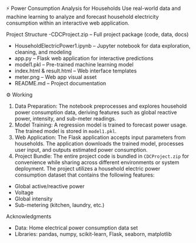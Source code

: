 ⚡ Power Consumption Analysis for Households
Use real-world data and machine learning to analyze and forecast household electricity consumption within an interactive web application.

Project Structure
-CDCProject.zip – Full project package (code, data, docs)
- HouseholdElectricPower1.ipynb – Jupyter notebook for data exploration, cleaning, and modeling
- app.py – Flask web application for interactive predictions
- model1.pkl – Pre-trained machine learning model
- index.html & result.html – Web interface templates
- meter.png – Web app visual asset
- README.md – Project documentation
  
⚙️ Working
1. Data Preparation: The notebook preprocesses and explores household power consumption data, deriving features such as global reactive power, intensity, and sub-meter readings.
2. Model Training: A regression model is trained to forecast power usage. The trained model is stored in `model1.pkl`.
3. Web Application: The Flask application accepts input parameters from households. The application downloads the trained model, processes user input, and outputs estimated power consumption.
4. Project Bundle: The entire project code is bundled in `CDCProject.zip` for convenience while sharing across different environments or system deployment.
The project utilizes a household electric power consumption dataset that contains the following features:
- Global active/reactive power
- Voltage
- Global intensity
- Sub-metering (kitchen, laundry, etc.)
  
Acknowledgments
- Data: Home electrical power consumption data set
- Libraries: pandas, numpy, scikit-learn, Flask, seaborn, matplotlib
